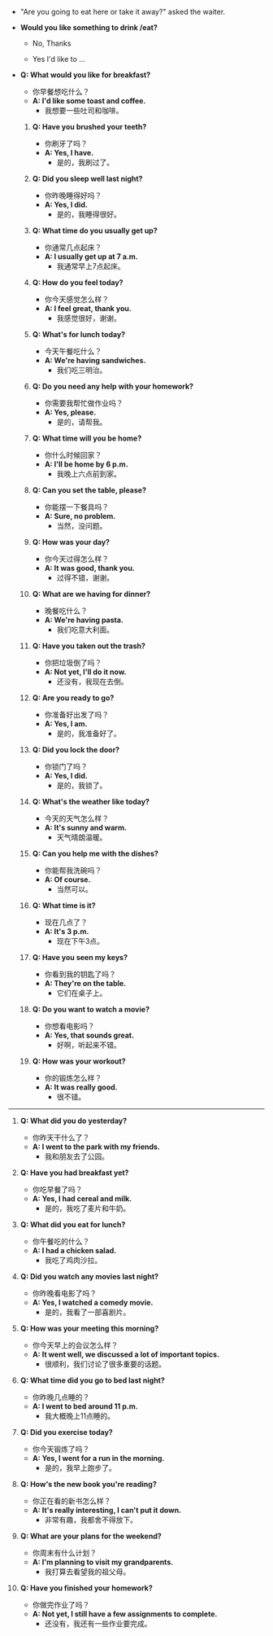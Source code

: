 * "Are you going to eat here or take it away?" asked the waiter.

* **Would you like something to drink /eat?**

  - No, Thanks

  - Yes I'd like to ...

* **Q: What would you like for breakfast?**

  - 你早餐想吃什么？
  - **A: I'd like some toast and coffee.**
    - 我想要一些吐司和咖啡。

  1. **Q: Have you brushed your teeth?**
     - 你刷牙了吗？
     - **A: Yes, I have.**
       - 是的，我刷过了。

  2. **Q: Did you sleep well last night?**
     - 你昨晚睡得好吗？
     - **A: Yes, I did.**
       - 是的，我睡得很好。

  3. **Q: What time do you usually get up?**
     - 你通常几点起床？
     - **A: I usually get up at 7 a.m.**
       - 我通常早上7点起床。

  4. **Q: How do you feel today?**
     - 你今天感觉怎么样？
     - **A: I feel great, thank you.**
       - 我感觉很好，谢谢。

  5. **Q: What's for lunch today?**
     - 今天午餐吃什么？
     - **A: We're having sandwiches.**
       - 我们吃三明治。

  6. **Q: Do you need any help with your homework?**
     - 你需要我帮忙做作业吗？
     - **A: Yes, please.**
       - 是的，请帮我。

  7. **Q: What time will you be home?**
     - 你什么时候回家？
     - **A: I'll be home by 6 p.m.**
       - 我晚上六点前到家。

  8. **Q: Can you set the table, please?**
     - 你能摆一下餐具吗？
     - **A: Sure, no problem.**
       - 当然，没问题。

  9. **Q: How was your day?**
     - 你今天过得怎么样？
     - **A: It was good, thank you.**
       - 过得不错，谢谢。

  10. **Q: What are we having for dinner?**
      - 晚餐吃什么？
      - **A: We're having pasta.**
        - 我们吃意大利面。

  11. **Q: Have you taken out the trash?**
      - 你把垃圾倒了吗？
      - **A: Not yet, I'll do it now.**
        - 还没有，我现在去倒。

  12. **Q: Are you ready to go?**
      - 你准备好出发了吗？
      - **A: Yes, I am.**
        - 是的，我准备好了。

  13. **Q: Did you lock the door?**
      - 你锁门了吗？
      - **A: Yes, I did.**
        - 是的，我锁了。

  14. **Q: What's the weather like today?**
      - 今天的天气怎么样？
      - **A: It's sunny and warm.**
        - 天气晴朗温暖。

  15. **Q: Can you help me with the dishes?**
      - 你能帮我洗碗吗？
      - **A: Of course.**
        - 当然可以。

  16. **Q: What time is it?**
      - 现在几点了？
      - **A: It's 3 p.m.**
        - 现在下午3点。

  17. **Q: Have you seen my keys?**
      - 你看到我的钥匙了吗？
      - **A: They're on the table.**
        - 它们在桌子上。

  18. **Q: Do you want to watch a movie?**
      - 你想看电影吗？
      - **A: Yes, that sounds great.**
        - 好啊，听起来不错。

  19. **Q: How was your workout?**
      - 你的锻炼怎么样？
      - **A: It was really good.**
        - 很不错。


---------------------

1. **Q: What did you do yesterday?**
   - 你昨天干什么了？
   - **A: I went to the park with my friends.**
     - 我和朋友去了公园。

2. **Q: Have you had breakfast yet?**
   - 你吃早餐了吗？
   - **A: Yes, I had cereal and milk.**
     - 是的，我吃了麦片和牛奶。

3. **Q: What did you eat for lunch?**
   - 你午餐吃的什么？
   - **A: I had a chicken salad.**
     - 我吃了鸡肉沙拉。

4. **Q: Did you watch any movies last night?**
   - 你昨晚看电影了吗？
   - **A: Yes, I watched a comedy movie.**
     - 是的，我看了一部喜剧片。

5. **Q: How was your meeting this morning?**
   - 你今天早上的会议怎么样？
   - **A: It went well, we discussed a lot of important topics.**
     - 很顺利，我们讨论了很多重要的话题。

6. **Q: What time did you go to bed last night?**
   - 你昨晚几点睡的？
   - **A: I went to bed around 11 p.m.**
     - 我大概晚上11点睡的。

7. **Q: Did you exercise today?**
   - 你今天锻炼了吗？
   - **A: Yes, I went for a run in the morning.**
     - 是的，我早上跑步了。

8. **Q: How's the new book you're reading?**
   - 你正在看的新书怎么样？
   - **A: It's really interesting, I can't put it down.**
     - 非常有趣，我都舍不得放下。

9. **Q: What are your plans for the weekend?**
   - 你周末有什么计划？
   - **A: I'm planning to visit my grandparents.**
     - 我打算去看望我的祖父母。

10. **Q: Have you finished your homework?**
    - 你做完作业了吗？
    - **A: Not yet, I still have a few assignments to complete.**
      - 还没有，我还有一些作业要完成。
